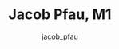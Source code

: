 ---
# this is autogenerated: do not edit
title: Jacob Pfau, M1
author: jacob_pfau
layout: author-bio
jobtitle: Machine Learning Researcher
bio: 
type: alumn
excerpt: "Research Data Analyst; QBI Bold & Basic Fellow (2019-2020). Jacob's interests span the theory and applications of machine learning models -- and deep learning i"
header:
  teaser: /assets/images/people/bio-pfau.jpg
papers: 
    - title: Artificial Intelligence in Dermatology- A Primer
      excerpt: Young AT, Xiong M, <u>Pfau J</u>, Keiser MJ, Wei ML. __J Invest Dermatol__. 2020 Mar 27.
      link: "https://doi.org/10.1016/j.jid.2020.02.026"

    - title: Global Saliency- Aggregating Saliency Maps to Assess Dataset Artefact Bias
      excerpt: <u>Pfau J</u>, Young AT, Wei ML, Keiser MJ. __arXiv - NeurIPS ML4H__. 2019 Oct 16.
      link: ""

---